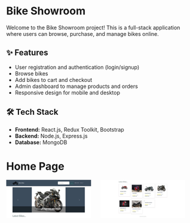 # Bike Showroom

Welcome to the Bike Showroom project! This is a full-stack application where users can browse, purchase, and manage bikes online.

## ✨ Features
- User registration and authentication (login/signup)
- Browse bikes
- Add bikes to cart and checkout
- Admin dashboard to manage products and orders
- Responsive design for mobile and desktop

## 🛠️ Tech Stack
- **Frontend:** React.js, Redux Toolkit, Bootstrap
- **Backend:** Node.js, Express.js
- **Database:** MongoDB

# Home Page

<div style="display: flex;">
    <img src="frontend/public/screenshots/HomePage1.jpg" alt="Homepage Screenshot Part 1" style="width: 45%; margin-right: 5%;">
    <img src="frontend/public/screenshots/HomePage2.jpg" alt="Homepage Screenshot Part 2" style="width: 45%;">
</div>
